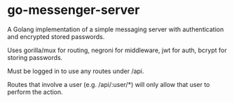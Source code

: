 # go-messenger-server
A Golang implementation of a simple messaging server with authentication and encrypted stored passwords.

Uses gorilla/mux for routing, negroni for middleware, jwt for auth, bcrypt for storing passwords.

Must be logged in to use any routes under /api.

Routes that involve a user (e.g. /api/:user/*) will only allow that user to perform the action. 

